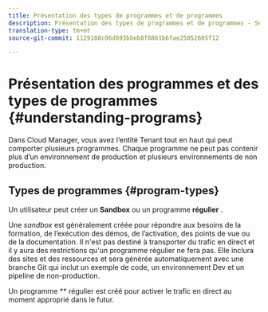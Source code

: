 ```yaml
---
title: Présentation des types de programmes et de programmes
description: Présentation des types de programmes et de programmes - Services Cloud
translation-type: tm+mt
source-git-commit: 1129188c06d893bbeb8f8861b6fae25052605f12

---
```



# Présentation des programmes et des types de programmes {#understanding-programs}

Dans Cloud Manager, vous avez l’entité Tenant tout en haut qui peut comporter plusieurs programmes.  Chaque programme ne peut pas contenir plus d’un environnement de production et plusieurs environnements de non production.

## Types de programmes {#program-types}

Un utilisateur peut créer un **Sandbox** ou un programme **régulier** .

Une *sandbox* est généralement créée pour répondre aux besoins de la formation, de l’exécution des démos, de l’activation, des points de vue ou de la documentation. Il n&#39;est pas destiné à transporter du trafic en direct et il y aura des restrictions qu&#39;un programme régulier ne fera pas. Elle inclura des sites et des ressources et sera générée automatiquement avec une branche Git qui inclut un exemple de code, un environnement Dev et un pipeline de non-production.

Un programme ** régulier est créé pour activer le trafic en direct au moment approprié dans le futur.